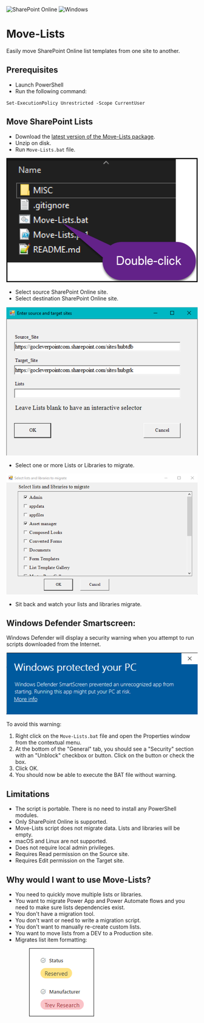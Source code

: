 ![SharePoint Online](https://img.shields.io/badge/SharePoint-Online-yellow.svg) 
![Windows](https://img.shields.io/static/v1?label=OS&message=Windows&color=green)

# Move-Lists

Easily move SharePoint Online list templates from one site to another.

## Prerequisites

- Launch PowerShell
- Run the following command:
```
Set-ExecutionPolicy Unrestricted -Scope CurrentUser
```
## Move SharePoint Lists

- Download the [latest version of the Move-Lists package](https://github.com/Zerg00s/Move-Lists/releases/download/1.0/Move-Lists.zip).
- Unzip on disk.
- Run `Move-Lists.bat` file.

![](MISC/IMG/Double-click.png)

- Select source SharePoint Online site.
- Select destination SharePoint Online site.

![](MISC/IMG/First-form.png)

- Select one or more Lists or Libraries to migrate.

![](MISC/IMG/Second-form.png)

- Sit back and watch your lists and libraries migrate.

## Windows Defender Smartscreen:
Windows Defender will display a security warning when you attempt to run scripts downloaded from the Internet.

![](MISC/IMG/WindowsDeFender.png)

To avoid this warning:

1. Right click on the `Move-Lists.bat` file and open the Properties window from the contextual menu.
2. At the bottom of the "General" tab, you should see a "Security" section with an "Unblock" checkbox or button. Click on the button or check the box.
3. Click OK.
4. You should now be able to execute the BAT file without warning.

## Limitations
- The script is portable. There is no need to install any PowerShell modules.
- Only SharePoint Online is supported.
- Move-Lists script does not migrate data. Lists and libraries will be empty. 
- macOS and Linux are not supported.
- Does not require local admin privileges.
- Requires Read permission on the Source site.
- Requires Edit permission on the Target site.

## Why would I want to use Move-Lists?
- You need to quickly move multiple lists or libraries.
- You want to migrate Power App and Power Automate flows and you need to make sure lists dependencies exist.
- You don't have a migration tool.
- You don't want or need to write a migration script.
- You don't want to manually re-create custom lists.
- You want to move lists from a DEV to a Production site.
- Migrates list item formatting:

<img style="padding-left:60px" src="MISC/IMG/Formatting_2.0.png">
